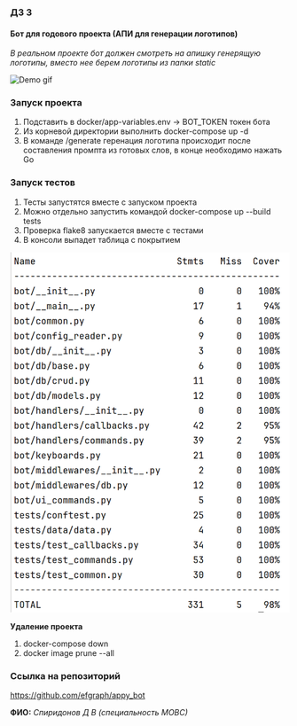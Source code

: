 ### ДЗ 3


#### Бот для годового проекта (АПИ для генерации логотипов)

_В реальном проекте бот должен смотреть на апишку генерящую логотипы, вместо нее берем логотипы из папки static_


![Demo gif](video/demo.gif)


### Запуск проекта 

1. Подставить в docker/app-variables.env -> BOT_TOKEN токен бота
2. Из корневой директории выполнить docker-compose up -d
3. В команде /generate геренация логотипа происходит после составления промпта из готовых слов, в конце необходимо нажать Go

### Запуск тестов 

1. Тесты запустятся вместе с запуском проекта
2. Можно отдельно запустить командой docker-compose up --build tests
3. Проверка flake8 запускается вместе с тестами
4. В консоли выпадет таблица с покрытием

![Coverage](video/coverage_report.png)

**Удаление проекта**

1. docker-compose down
2. docker image prune --all

### Ссылка на репозиторий

https://github.com/efgraph/appy_bot

__ФИО:__ _Спиридонов Д В (специальность МОВС)_



